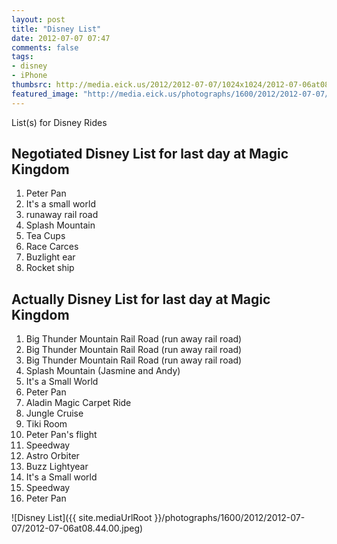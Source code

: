 ```yaml
---
layout: post
title: "Disney List"
date: 2012-07-07 07:47
comments: false
tags: 
- disney
- iPhone
thumbsrc: http://media.eick.us/2012/2012-07-07/1024x1024/2012-07-06at08.44.00.jpeg
featured_image: "http://media.eick.us/photographs/1600/2012/2012-07-07/2012-07-06at08.44.00.jpeg"
---
```

List(s) for Disney Rides
## Negotiated Disney List for last day at Magic Kingdom
1. Peter Pan
2. It's a small world
3. runaway rail road 
4. Splash Mountain
5. Tea Cups
6. Race Carces
7. Buzlight ear
8. Rocket ship

## Actually Disney List for last day at Magic Kingdom
1. Big Thunder Mountain Rail Road (run away rail road)
2. Big Thunder Mountain Rail Road (run away rail road)
3. Big Thunder Mountain Rail Road (run away rail road)
4. Splash Mountain (Jasmine and Andy)
5. It's a Small World
6. Peter Pan
7. Aladin Magic Carpet Ride
8. Jungle Cruise
9. Tiki Room
10. Peter Pan's flight
11. Speedway
12. Astro Orbiter
13. Buzz Lightyear
14. It's a Small world
15. Speedway
16. Peter Pan

![Disney List]({{ site.mediaUrlRoot }}/photographs/1600/2012/2012-07-07/2012-07-06at08.44.00.jpeg)
